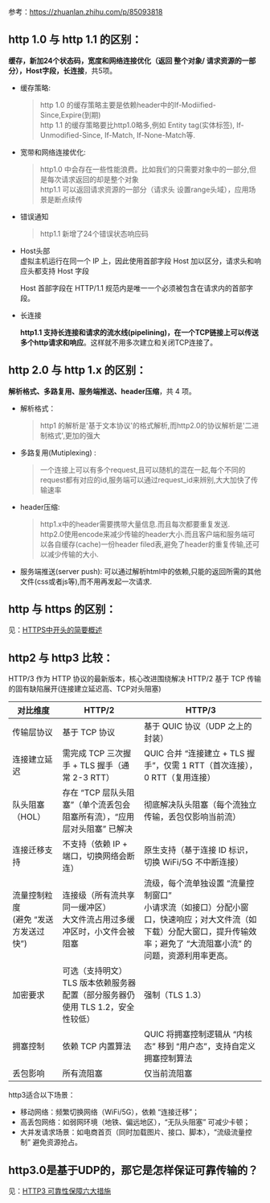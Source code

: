参考：https://zhuanlan.zhihu.com/p/85093818

## http 1.0 与 http 1.1 的区别：

**缓存，新加24个状态码，宽度和网络连接优化（返回 整个对象/ 请求资源的一部分），Host字段，长连接**，共5项。

* 缓存策略:
    > http 1.0 的缓存策略主要是依赖header中的If-Modiified-Since,Expire(到期)  
    > http 1.1 的缓存策略要比http1.0略多,例如 Entity tag(实体标签), If-Unmodified-Since, If-Match, If-None-Match等.

* 宽带和网络连接优化:
    > http1.0 中会存在一些性能浪费。比如我们的只需要对象中的一部分,但是每次请求返回的却是整个对象  
    > http1.1 可以返回请求资源的一部分（请求头 设置range头域），应用场景是断点续传

* 错误通知
    > http1.1 新增了24个错误状态响应码

* Host头部  
    虚拟主机运行在同一个 IP 上，因此使用首部字段 Host 加以区分，请求头和响应头都支持 Host 字段
    
    Host 首部字段在 HTTP/1.1 规范内是唯一一个必须被包含在请求内的首部字段。

* 长连接    

    **http1.1 支持长连接和请求的流水线(**pipelining)，在**一个TCP链接上可以传送多个http请求和响应**。这样就不用多次建立和关闭TCP连接了。

## http 2.0 与 http 1.x 的区别：

**解析格式、多路复用、服务端推送、header压缩**，共 4 项。

* 解析格式：
    > http1 的解析是'基于文本协议'的格式解析,而http2.0的协议解析是'二进制格式',更加的强大

* 多路复用(Mutiplexing) : 
    > 一个连接上可以有多个request,且可以随机的混在一起,每个不同的request都有对应的id,服务端可以通过request_id来辨别,大大加快了传输速率

* header压缩: 
    > http1.x中的header需要携带大量信息.而且每次都要重复发送.  
    > http2.0使用encode来减少传输的header大小.而且客户端和服务端可以各自缓存(cache)一份header filed表,避免了header的重复传输,还可以减少传输的大小.

* 服务端推送(server push): 可以通过解析html中的依赖,只能的返回所需的其他文件(css或者js等),而不用再发起一次请求.

## http 与 https 的区别：
见：[HTTPS中开头的简要概述](./2.2__HTTPS.md)

## http2 与 http3 比较：
HTTP/3 作为 HTTP 协议的最新版本，核心改进围绕解决 HTTP/2 基于 TCP 传输的固有缺陷展开(连接建立延迟高、TCP对头阻塞)

| 对比维度| 	HTTP/2	| HTTP/3| 
| ---- | ---- | ---- | 
| 传输层协议|	基于 TCP 协议|	基于 QUIC 协议（UDP 之上的封装）| 
| 连接建立延迟	|需完成 TCP 三次握手 + TLS 握手（通常 2-3 RTT）|	QUIC 合并 “连接建立 + TLS 握手”，仅需 1 RTT（首次连接），0 RTT（复用连接）| 
| 队头阻塞（HOL）|	存在 “TCP 层队头阻塞”（单个流丢包会阻塞所有流），“应用层对头阻塞” 已解决	|彻底解决队头阻塞（每个流独立传输，丢包仅影响当前流）| 
| 连接迁移支持	|不支持（依赖 IP + 端口，切换网络会断连）	|原生支持（基于连接 ID 标识，切换 WiFi/5G 不中断连接）| 
| 流量控制粒度<br/>(避免 “发送方发送过快”)| 	连接级（所有流共享同一缓冲区）<br/>大文件流占用过多缓冲区时，小文件会被阻塞| 	流级，每个流单独设置 “流量控制窗口”<br/>小请求流（如接口）分配小窗口，快速响应；对大文件流（如下载）分配大窗口，提升传输效率；避免了 “大流阻塞小流” 的问题，资源利用率更高。	| 
| 加密要求	| 可选（支持明文）<br/> TLS 版本依赖服务器配置（部分服务器仍使用 TLS 1.2，安全性较低）	| 强制（TLS 1.3）| 
| 拥塞控制	| 依赖 TCP 内置算法| QUIC 将拥塞控制逻辑从 “内核态” 移到 “用户态”，支持自定义拥塞控制算法	| 
| 丢包影响	| 所有流阻塞	| 仅当前流阻塞| 


http3适合以下场景：
* 移动网络：频繁切换网络（WiFi/5G），依赖 “连接迁移”；
* 高丢包网络：如弱网环境（地铁、偏远地区），“无队头阻塞” 可减少卡顿；
* 大并发请求场景：如电商首页（同时加载图片、接口、脚本），“流级流量控制” 避免资源抢占。


## http3.0是基于UDP的，那它是怎样保证可靠传输的？

见：[HTTP3 可靠性保障六大措施](./3.1__http3可靠性保证.md)